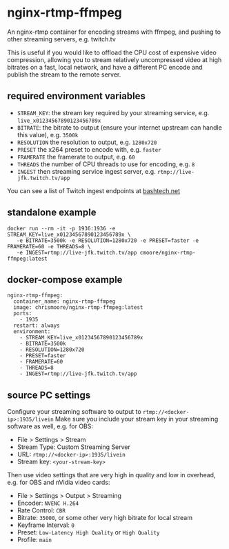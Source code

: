 # nginx-rtmp-ffmpeg

An nginx-rtmp container for encoding streams with ffmpeg, and pushing to other streaming servers, e.g. twitch.tv

This is useful if you would like to offload the CPU cost of expensive video compression,
allowing you to stream relatively uncompressed video at high bitrates on a fast, local network,
and have a different PC encode and publish the stream to the remote server.

## required environment variables

- `STREAM_KEY`: the stream key required by your streaming service, e.g. `live_x01234567890123456789x`
- `BITRATE`: the bitrate to output (ensure your internet upstream can handle this value), e.g. `3500k`
- `RESOLUTION` the resolution to output, e.g. `1280x720`
- `PRESET` the x264 preset to encode with, e.g. `faster`
- `FRAMERATE` the framerate to output, e.g. `60`
- `THREADS` the number of CPU threads to use for encoding, e.g. `8`
- `INGEST` then streaming service ingest server, e.g. `rtmp://live-jfk.twitch.tv/app`

You can see a list of Twitch ingest endpoints at [bashtech.net](https://bashtech.net/twitch/ingest.php)

## standalone example

```
docker run --rm -it -p 1936:1936 -e STREAM_KEY=live_x01234567890123456789x \
   -e BITRATE=3500k -e RESOLUTION=1280x720 -e PRESET=faster -e FRAMERATE=60 -e THREADS=8 \
   -e INGEST=rtmp://live-jfk.twitch.tv/app cmoore/nginx-rtmp-ffmpeg:latest
```

## docker-compose example

```
nginx-rtmp-ffmpeg:
  container_name: nginx-rtmp-ffmpeg
  image: chrismoore/nginx-rtmp-ffmpeg:latest
  ports:
    - 1935
  restart: always
  environment:
    - STREAM_KEY=live_x01234567890123456789x
    - BITRATE=3500k
    - RESOLUTION=1280x720
    - PRESET=faster
    - FRAMERATE=60
    - THREADS=8
    - INGEST=rtmp://live-jfk.twitch.tv/app
```

## source PC settings

Configure your streaming software to output to `rtmp://<docker-ip>:1935/livein`
Make sure you include your stream key in your streaming software as well, e.g. for OBS:

- File > Settings > Stream
- Stream Type: Custom Streaming Server
- URL: `rtmp://<docker-ip>:1935/livein`
- Stream key: `<your-stream-key>`

Then use video settings that are very high in quality and low in overhead, e.g. for OBS and nVidia video cards:

- File > Settings > Output > Streaming
- Encoder: `NVENC H.264`
- Rate Control: `CBR`
- Bitrate: `35000`, or some other very high bitrate for local stream
- Keyframe Interval: `0`
- Preset: `Low-Latency High Quality` or `High Quality`
- Profile: `main`
